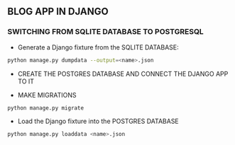
## BLOG APP IN DJANGO

### SWITCHING FROM SQLITE DATABASE TO POSTGRESQL

- Generate a Django fixture from the SQLITE DATABASE:
```bash
python manage.py dumpdata --output=<name>.json
```

- CREATE THE POSTGRES DATABASE AND CONNECT THE DJANGO APP
TO IT

- MAKE MIGRATIONS
```bash
python manage.py migrate
```

- Load the Django fixture into the POSTGRES DATABASE
```bash
python manage.py loaddata <name>.json
```
